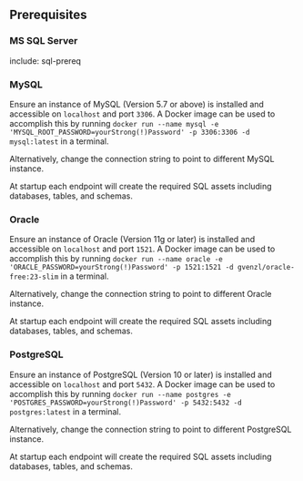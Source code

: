 ## Prerequisites

### MS SQL Server

include: sql-prereq

### MySQL

Ensure an instance of MySQL (Version 5.7 or above) is installed and accessible on `localhost` and port `3306`. A Docker image can be used to accomplish this by running `docker run --name mysql -e 'MYSQL_ROOT_PASSWORD=yourStrong(!)Password' -p 3306:3306 -d mysql:latest` in a terminal.

Alternatively, change the connection string to point to different MySQL instance.

At startup each endpoint will create the required SQL assets including databases, tables, and schemas.

### Oracle

Ensure an instance of Oracle (Version 11g or later) is installed and accessible on `localhost` and port `1521`. A Docker image can be used to accomplish this by running `docker run --name oracle -e 'ORACLE_PASSWORD=yourStrong(!)Password' -p 1521:1521 -d gvenzl/oracle-free:23-slim` in a terminal.

Alternatively, change the connection string to point to different Oracle instance.

At startup each endpoint will create the required SQL assets including databases, tables, and schemas.

### PostgreSQL

Ensure an instance of PostgreSQL (Version 10 or later) is installed and accessible on `localhost` and port `5432`. A Docker image can be used to accomplish this by running `docker run --name postgres -e 'POSTGRES_PASSWORD=yourStrong(!)Password' -p 5432:5432 -d postgres:latest` in a terminal.

Alternatively, change the connection string to point to different PostgreSQL instance.

At startup each endpoint will create the required SQL assets including databases, tables, and schemas.
